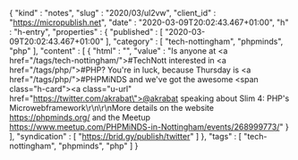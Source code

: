 {
  "kind" : "notes",
  "slug" : "2020/03/ul2vw",
  "client_id" : "https://micropublish.net",
  "date" : "2020-03-09T20:02:43.467+01:00",
  "h" : "h-entry",
  "properties" : {
    "published" : [ "2020-03-09T20:02:43.467+01:00" ],
    "category" : [ "tech-nottingham", "phpminds", "php" ],
    "content" : [ {
      "html" : "",
      "value" : "Is anyone at <a href=\"/tags/tech-nottingham/\">#TechNott</a> interested in <a href=\"/tags/php/\">#PHP</a>? You're in luck, because Thursday is <a href=\"/tags/php/\">#PHP</a>MiNDS and we've got the awesome <span class=\"h-card\"><a class=\"u-url\" href=\"https://twitter.com/akrabat\">@akrabat</a></span> speaking about Slim 4: PHP's Microwebframework\r\n\r\nMore details on the website https://phpminds.org/ and the Meetup https://www.meetup.com/PHPMiNDS-in-Nottingham/events/268999773/"
    } ],
    "syndication" : [ "https://brid.gy/publish/twitter" ]
  },
  "tags" : [ "tech-nottingham", "phpminds", "php" ]
}
